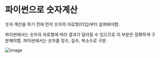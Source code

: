 # 파이썬으로 숫자계산

숫자 계산을 하기 전에 먼저 숫자의 자료형(타입)부터 살펴봐야함.

파이썬에서는 숫자의 자료형에 따라 결과가 달라질 수 있으므로
이 부분은 정확하게 구분해야함.
파이썬에서는 숫자를 정수, 실수, 복소수로 구분.

![image](https://user-images.githubusercontent.com/80689330/132502416-6bd34a51-e842-458a-a0b8-9487582c1be2.png)


